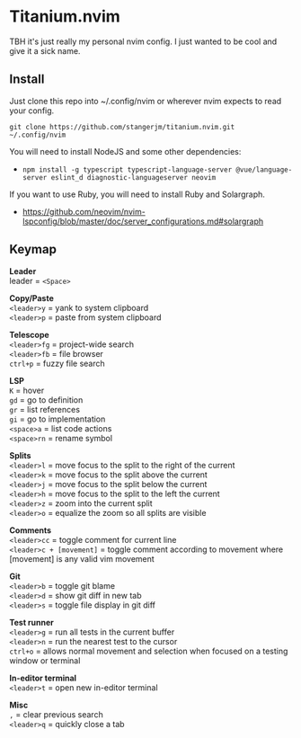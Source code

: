 # Titanium.nvim

TBH it's just really my personal nvim config. I just wanted to be cool and give it a sick name.

## Install

Just clone this repo into ~/.config/nvim or wherever nvim expects to read your config.

```
git clone https://github.com/stangerjm/titanium.nvim.git ~/.config/nvim
```

You will need to install NodeJS and some other dependencies:
* `npm install -g typescript typescript-language-server @vue/language-server eslint_d diagnostic-languageserver neovim`

If you want to use Ruby, you will need to install Ruby and Solargraph.
* https://github.com/neovim/nvim-lspconfig/blob/master/doc/server_configurations.md#solargraph

## Keymap
**Leader**  
leader = `<Space>`  

**Copy/Paste**  
`<leader>y` = yank to system clipboard  
`<leader>p` = paste from system clipboard  

**Telescope**  
`<leader>fg` = project-wide search  
`<leader>fb` = file browser  
`ctrl+p` = fuzzy file search  

**LSP**  
`K` = hover  
`gd` = go to definition  
`gr` = list references  
`gi` = go to implementation  
`<space>a` = list code actions  
`<space>rn` = rename symbol  

**Splits**  
`<leader>l` = move focus to the split to the right of the current  
`<leader>k` = move focus to the split above the current  
`<leader>j` = move focus to the split below the current  
`<leader>h` = move focus to the split to the left the current  
`<leader>z` = zoom into the current split  
`<leader>o` = equalize the zoom so all splits are visible  

**Comments**  
`<leader>cc` = toggle comment for current line  
`<leader>c + [movement]` = toggle comment according to movement where [movement] is any valid vim movement  

**Git**  
`<leader>b` = toggle git blame  
`<leader>d` = show git diff in new tab  
`<leader>s` = toggle file display in git diff  

**Test runner**  
`<leader>g` = run all tests in the current buffer  
`<leader>n` = run the nearest test to the cursor  
`ctrl+o` = allows normal movement and selection when focused on a testing window or terminal  

**In-editor terminal**  
`<leader>t` = open new in-editor terminal  

**Misc**  
`,` = clear previous search  
`<leader>q` = quickly close a tab  
